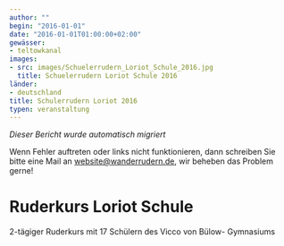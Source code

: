 ```yaml
---
author: ""
begin: "2016-01-01"
date: "2016-01-01T01:00:00+02:00"
gewässer: 
- teltowkanal
images:
- src: images/Schuelerrudern_Loriot_Schule_2016.jpg
  title: Schuelerrudern Loriot Schule 2016
länder: 
- deutschland
title: Schulerrudern Loriot 2016
typen: veranstaltung
---
```



*Dieser Bericht wurde automatisch migriert*

Wenn Fehler auftreten oder links nicht funktionieren, dann schreiben Sie bitte eine Mail an website@wanderrudern.de, wir beheben das Problem gerne!



# Ruderkurs Loriot Schule


2-tägiger Ruderkurs mit 17 Schülern des Vicco von Bülow- Gymnasiums
